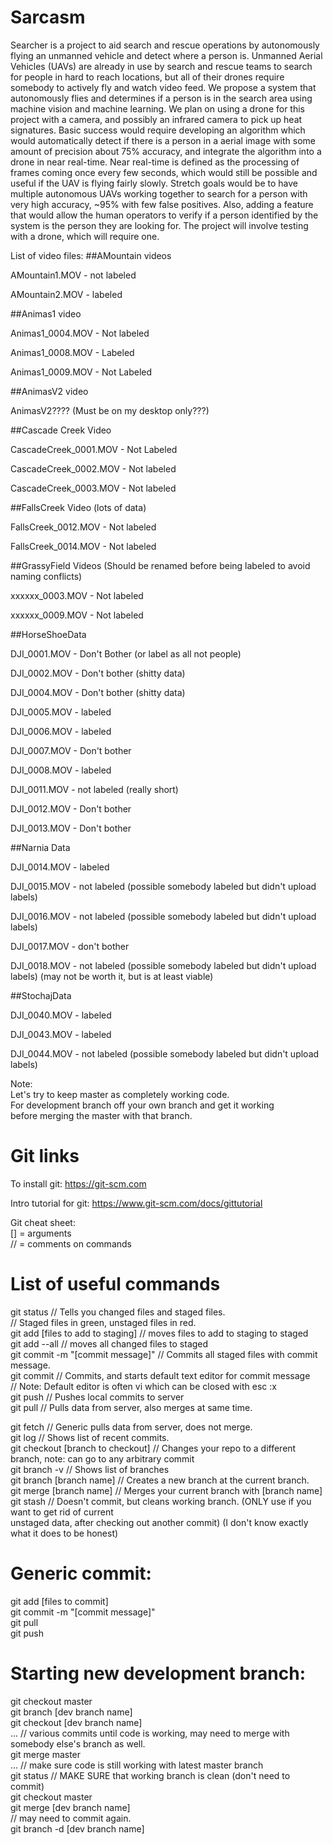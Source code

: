 # Sarcasm

Searcher is a project to aid search and rescue operations by autonomously flying an unmanned vehicle and detect where a person is. Unmanned Aerial Vehicles (UAVs) are already in use by search and rescue teams to search for people in hard to reach locations, but all of their drones require somebody to actively fly and watch video feed. We propose a system that autonomously flies and determines if a person is in the search area using machine vision and machine learning. We plan on using a drone for this project with a camera, and possibly an infrared camera to pick up heat signatures. Basic success would require developing an algorithm which would automatically detect if there is a person in a aerial image with some amount of precision about 75% accuracy, and integrate the algorithm into a drone in near real-time. Near real-time is defined as the processing of frames coming once every few seconds, which would still be possible and useful if the UAV is flying fairly slowly. Stretch goals would be to have multiple autonomous UAVs working together to search for a person with very high accuracy, ~95% with few false positives. Also, adding a feature that would allow the human operators to verify if a person identified by the system is the person they are looking for. The project will involve testing with a drone, which will require one.


List of video files:
##AMountain videos

AMountain1.MOV - not labeled

AMountain2.MOV - labeled

##Animas1 video

Animas1_0004.MOV - Not labeled

Animas1_0008.MOV - Labeled

Animas1_0009.MOV - Not Labeled

##AnimasV2 video

AnimasV2???? (Must be on my desktop only???)

##Cascade Creek Video

CascadeCreek_0001.MOV - Not Labeled

CascadeCreek_0002.MOV - Not labeled

CascadeCreek_0003.MOV - Not labeled

##FallsCreek Video (lots of data)

FallsCreek_0012.MOV - Not labeled

FallsCreek_0014.MOV - Not labeled


##GrassyField Videos (Should be renamed before being labeled to avoid naming conflicts)

xxxxxx_0003.MOV - Not labeled

xxxxxx_0009.MOV - Not labeled


##HorseShoeData

DJI_0001.MOV - Don't Bother (or label as all not people)

DJI_0002.MOV - Don't bother (shitty data)

DJI_0004.MOV - Don't bother (shitty data)

DJI_0005.MOV - labeled

DJI_0006.MOV - labeled

DJI_0007.MOV - Don't bother

DJI_0008.MOV - labeled

DJI_0011.MOV - not labeled (really short)

DJI_0012.MOV - Don't bother

DJI_0013.MOV - Don't bother

##Narnia Data

DJI_0014.MOV - labeled

DJI_0015.MOV - not labeled (possible somebody labeled but didn't upload labels)

DJI_0016.MOV - not labeled (possible somebody labeled but didn't upload labels)

DJI_0017.MOV - don't bother

DJI_0018.MOV - not labeled (possible somebody labeled but didn't upload labels) (may not be worth it, but is at least viable)

##StochajData

DJI_0040.MOV - labeled

DJI_0043.MOV - labeled

DJI_0044.MOV - not labeled (possible somebody labeled but didn't upload labels)








Note:  
Let's try to keep master as completely working code.  
For development branch off your own branch and get it working  
before merging the master with that branch.  


# Git links

To install git:
https://git-scm.com

Intro tutorial for git:
https://www.git-scm.com/docs/gittutorial




Git cheat sheet:  
[] = arguments  
// = comments on commands  

# List of useful commands

git status                          // Tells you changed files and staged files.  
                                    // Staged files in green, unstaged files in red.  
git add [files to add to staging]   // moves files to add to staging to staged  
git add --all                       // moves all changed files to staged  
git commit -m "[commit message]"    // Commits all staged files with commit message.  
git commit                          // Commits, and starts default text editor for commit message  
                                        // Note: Default editor is often vi which can be closed with esc :x  
git push                            // Pushes local commits to server  
git pull                            // Pulls data from server, also merges at same time.  

git fetch                           // Generic pulls data from server, does not merge.  
git log                             // Shows list of recent commits.  
git checkout [branch to checkout]   // Changes your repo to a different branch, note: can go to any arbitrary commit  
git branch -v                       // Shows list of branches  
git branch [branch name]            // Creates a new branch at the current branch.  
git merge [branch name]             // Merges your current branch with [branch name]  
git stash                           // Doesn't commit, but cleans working branch. (ONLY use if you want to get rid of current  
                                        unstaged data, after checking out another commit) (I don't know exactly what it does to be honest)  


# Generic commit:

git add [files to commit]  
git commit -m "[commit message]"  
git pull  
git push  


# Starting new development branch:

git checkout master  
git branch [dev branch name]  
git checkout [dev branch name]  
...  // various commits until code is working, may need to merge with somebody else's branch as well.  
git merge master  
... // make sure code is still working with latest master branch  
git status // MAKE SURE that working branch is clean (don't need to commit)  
git checkout master  
git merge [dev branch name]  
    // may need to commit again.  
git branch -d [dev branch name]  
